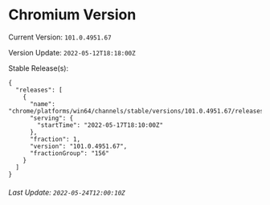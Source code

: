 # Chromium Version

Current Version: `101.0.4951.67`

Version Update: `2022-05-12T18:18:00Z`

Stable Release(s):
```
{
  "releases": [
    {
      "name": "chrome/platforms/win64/channels/stable/versions/101.0.4951.67/releases/1652811000",
      "serving": {
        "startTime": "2022-05-17T18:10:00Z"
      },
      "fraction": 1,
      "version": "101.0.4951.67",
      "fractionGroup": "156"
    }
  ]
}
```

###### Last Update: `2022-05-24T12:00:10Z`
